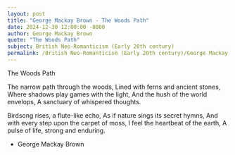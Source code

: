 ```yaml
---
layout: post
title: "George Mackay Brown - The Woods Path"
date: 2024-12-30 12:00:00 -0000
author: George Mackay Brown
quote: "The Woods Path"
subject: British Neo-Romanticism (Early 20th century)
permalink: /British Neo-Romanticism (Early 20th century)/George Mackay Brown/George Mackay Brown - The Woods Path
---
```


The Woods Path

The narrow path through the woods,
Lined with ferns and ancient stones,
Where shadows play games with the light,
And the hush of the world envelops,
A sanctuary of whispered thoughts.

Birdsong rises, a flute-like echo,
As if nature sings its secret hymns,
And with every step upon the carpet of moss,
I feel the heartbeat of the earth,
A pulse of life, strong and enduring.


- George Mackay Brown
